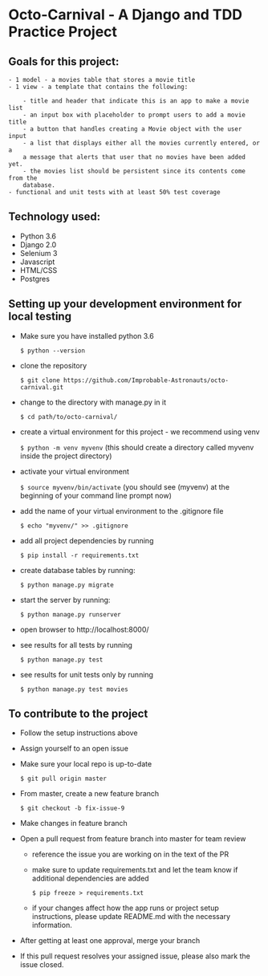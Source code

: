 # Octo-Carnival - A Django and TDD Practice Project

## Goals for this project:

    - 1 model - a movies table that stores a movie title
    - 1 view - a template that contains the following:

        - title and header that indicate this is an app to make a movie list
        - an input box with placeholder to prompt users to add a movie title
        - a button that handles creating a Movie object with the user input
        - a list that displays either all the movies currently entered, or a
        a message that alerts that user that no movies have been added yet.
        - the movies list should be persistent since its contents come from the
        database.
    - functional and unit tests with at least 50% test coverage

## Technology used:

- Python 3.6
- Django 2.0
- Selenium 3
- Javascript
- HTML/CSS
- Postgres

## Setting up your development environment for local testing

- Make sure you have installed python 3.6

    `$ python --version`
- clone the repository

    `$ git clone https://github.com/Improbable-Astronauts/octo-carnival.git`
- change to the directory with manage.py in it

    `$ cd path/to/octo-carnival/`
- create a virtual environment for this project - we recommend using venv

    `$ python -m venv myvenv`
    (this should create a directory called myvenv inside the project directory)
- activate your virtual environment

    `$ source myvenv/bin/activate`
    (you should see (myvenv) at the beginning of your command line prompt now)
- add the name of your virtual environment to the .gitignore file

    `$ echo "myvenv/" >> .gitignore`
- add all project dependencies by running

    `$ pip install -r requirements.txt`
- create database tables by running:

    `$ python manage.py migrate`
- start the server by running:

    `$ python manage.py runserver`
- open browser to http://localhost:8000/
- see results for all tests by running

    `$ python manage.py test`
- see results for unit tests only by running

    `$ python manage.py test movies`


## To contribute to the project

- Follow the setup instructions above
- Assign yourself to an open issue
- Make sure your local repo is up-to-date

    `$ git pull origin master`
- From master, create a new feature branch

    `$ git checkout -b fix-issue-9`
- Make changes in feature branch
- Open a pull request from feature branch into master for team review
    - reference the issue you are working on in the text of the PR
    - make sure to update requirements.txt and let the team know if additional dependencies are added

        `$ pip freeze > requirements.txt`
    - if your changes affect how the app runs or project setup instructions, please update README.md with the necessary information.

- After getting at least one approval, merge your branch
- If this pull request resolves your assigned issue, please also mark the issue closed.

